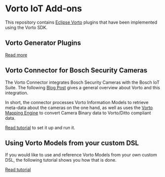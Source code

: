 # Vorto IoT Add-ons

This repository contains [Eclipse Vorto](https://www.eclipse.org/vorto) plugins that have been implemented using the Vorto SDK. 

## Vorto Generator Plugins

[Read more](vorto-generators/Readme.md)

## Vorto Connector for Bosch Security Cameras

The Vorto Connector integrates Bosch Security Cameras with the Bosch IoT Suite. 
The following [Blog Post](https://blog.bosch-si.com/developer/avoid-tight-coupling-of-devices-in-iot-solutions/) gives a general overview about Vorto and this integration. 

In short, the connector processes Vorto Information Models to retrieve meta-data about the cameras on the one hand, as well as uses the [Vorto Mapping Engine](https://github.com/eclipse/vorto/tree/development/mapping-engine) to convert Camera Binary data to Vorto/Ditto compliant data.

[Read tutorial](vorto-connector/Readme.md) to set it up and run it.

## Using Vorto Models from your custom DSL

If you would like to use and reference Vorto Models from your own custom DSL, the following tutorial shows you how that is done.
 
[Read tutorial](vorto-dsl-integration/Readme.md)